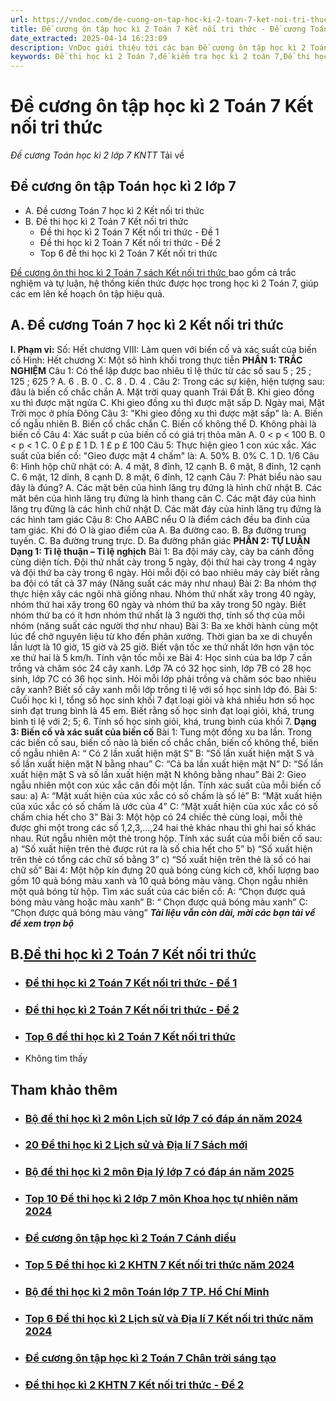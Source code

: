 ```yaml
---
url: https://vndoc.com/de-cuong-on-tap-hoc-ki-2-toan-7-ket-noi-tri-thuc-293936
title: Đề cương ôn tập học kì 2 Toán 7 Kết nối tri thức - Đề cương Toán học kì 2 lớp 7 KNTT - VnDoc.com
date_extracted: 2025-04-14 16:23:09
description: VnDoc giới thiệu tới các bạn Đề cương ôn tập học kì 2 Toán 7 KNTT. Đây là tài liệu hay cho các em học sinh lên kế hoạch ôn tập, chuẩn bị cho kì thi giữa kì 2 sắp tới.
keywords: Đề thi học kì 2 Toán 7,đề kiểm tra học kì 2 toán 7,Đề thi học kì 2 Toán 7 kết nối tri thức,đề kiểm tra học kì 2 toán 7 kết nối tri thức,Đề thi học kì 2 Toán 7 kntt,đề thi cuối kì 2 toán 7 kết nối tri thức,đề thi toán học kì 2 lớp 7,đề thi toán 7 học kì 2,đề thi cuối kì 2 toán 7,đề kiểm tra toán học kì 2 kết nối tri thức,đề cương ôn tập học kì 2 Toán 7,đề cương toán 7 học kì 2,đề cương ôn thi học kì 2 toán 7 kntt,đề cương ôn tập học kì 2 toán 7 Kết nối tri thức
---
```


# Đề cương ôn tập học kì 2 Toán 7 Kết nối tri thức
 _Đề cương Toán học kì 2 lớp 7 KNTT_
Tải về
## Đề cương ôn tập Toán học kì 2 lớp 7
  * A. Đề cương Toán 7 học kì 2 Kết nối tri thức
  * B. Đề thi học kì 2 Toán 7 Kết nối tri thức
    * Đề thi học kì 2 Toán 7 Kết nối tri thức - Đề 1
    * Đề thi học kì 2 Toán 7 Kết nối tri thức - Đề 2
    * Top 6 đề thi học kì 2 Toán 7 Kết nối tri thức

[Đề cương ôn thi học kì 2 Toán 7 sách Kết nối tri thức ](<https://vndoc.com/de-cuong-on-tap-hoc-ki-2-toan-7-ket-noi-tri-thuc-293936>) bao gồm cả trắc nghiệm và tự luận, hệ thống kiến thức được học trong học kì 2 Toán 7, giúp các em lên kế hoạch ôn tập hiệu quả.
## **A. Đề cương Toán 7 học kì 2 Kết nối tri thức**
**I. Phạm vi:**
Số: Hết chương VIII: Làm quen với biến cố và xác suất của biến cố
Hình: Hết chương X: Một sô hình khối trong thực tiễn
**PHẦN 1: TRẮC NGHIỆM**
Câu 1: Có thể lập được bao nhiêu tỉ lệ thức từ các số sau 5 ; 25 ; 125 ; 625 ?
A. 6 .
B. 0 .
C. 8 .
D. 4 .
Câu 2: Trong các sự kiện, hiện tượng sau: đâu là biến cố chắc chắn
A. Mặt trời quay quanh Trái Đất
B. Khi gieo đồng xu thì được mặt ngửa
C. Khi gieo đồng xu thì được mặt sấp
D. Ngày mai, Mặt Trời mọc ở phía Đông
Câu 3: "Khi gieo đồng xu thì được mặt sấp" là:
A. Biến cố ngẫu nhiên
B. Biến cố chắc chắn
C. Biến cố không thể
D. Không phài là biến cố
Câu 4: Xác suất p của biến cố có giá trị thỏa mãn
A. 0 < p < 100
B. 0 < p < 1
C. 0 £ p £ 1
D. 1 £ p £ 100
Câu 5: Thực hiện gieo 1 con xúc xắc. Xác suất của biến cố: "Gieo được mặt 4 chấm" là:
A. 50%
B. 0%
C. 1
D. 1/6
Câu 6: Hình hộp chữ nhật có:
A. 4 mặt, 8 đỉnh, 12 cạnh
B. 6 mặt, 8 đỉnh, 12 cạnh
C. 6 mặt, 12 dỉnh, 8 cạnh
D. 8 mặt, 6 đỉnh, 12 cạnh
Câu 7: Phát biểu nào sau đây là đúng?
A. Các mặt bên của hình lăng trụ đứng là hình chữ nhật
B. Các măt bên của hình lăng trụ đứng là hình thang cân
C. Các mặt đáy của hình lăng trụ đững là các hình chữ nhật
D. Các măt đáy của hình lăng trụ đứng là các hình tam giác
Cậu 8: Cho AABC nểu O là điểm cách đều ba đỉnh của tam giác. Khi đó O là giao điểm của
A. Ba đường cao.
B. Ba đường trung tuyến.
C. Ba đường trung trực.
D. Ba đường phân giác
**PHẦN 2: TỰ LUẬN**
**Dạng 1: Tỉ lệ thuận – Tỉ lệ nghịch**
Bài 1: Ba đội máy cày, cày ba cánh đồng cùng diện tích. Đội thứ nhất cày trong 5 ngày, đội thứ hai cày trong 4 ngày và đội thứ ba cày trong 6 ngày. Hỏi mỗi đội có bao nhiêu máy cày biết rằng ba đội có tất cả 37 máy \(Năng suất các máy như nhau\)
Bài 2: Ba nhóm thợ thực hiện xây các ngôi nhà giống nhau. Nhóm thứ nhất xây trong 40 ngày, nhóm thứ hai xây trong 60 ngày và nhóm thứ ba xây trong 50 ngày. Biết nhóm thứ ba có ít hơn nhóm thứ nhất là 3 người thợ, tính số thợ của mỗi nhóm \(năng suất các người thợ như nhau\)
Bài 3: Ba xe khởi hành cùng một lúc để chở nguyên liệu từ kho đến phân xưởng. Thời gian ba xe di chuyển lần lượt là 10 giờ, 15 giờ và 25 giờ. Biết vận tốc xe thứ nhất lớn hơn vận tóc xe thứ hai là 5 km/h. Tính vận tốc mỗi xe
Bài 4: Học sinh của ba lớp 7 cần trồng và chăm sóc 24 cây xanh. Lớp 7A có 32 học sinh, lớp 7B có 28 học sinh, lớp 7C có 36 học sinh. Hỏi mỗi lớp phải trồng và chăm sóc bao nhiêu cây xanh? Biết số cây xanh mỗi lớp trồng tỉ lệ với số học sinh lớp đó.
Bài 5: Cuối học kì I, tổng số học sinh khối 7 đạt loại giỏi và khá nhiều hơn số học sinh đạt trung bình là 45 em. Biết rằng số học sinh đạt loại giỏi, khá, trung bình tỉ lệ với 2; 5; 6. Tính số học sinh giỏi, khá, trung bình của khối 7.
**Dạng 3: Biến cố và xác suất của biến cố**
Bài 1: Tung một đồng xu ba lần. Trong các biến cố sau, biến cố nào là biến cố chắc chắn, biến cố không thể, biến cố ngẫu nhiên
A: “ Có 2 lần xuất hiện mặt S”
B: “Số lần xuất hiện mặt S và số lần xuất hiện mặt N bằng nhau”
C: “Cả ba lần xuất hiện mặt N”
D: “Số lần xuất hiện mặt S và số lần xuất hiện mặt N không bằng nhau”
Bài 2: Gieo ngẫu nhiên một con xúc xắc cân đối một lần. Tính xác suất của mỗi biến cố sau: a\)
A: “Mặt xuất hiện của xúc xắc có số chấm là số lẻ”
B: “Mặt xuất hiện của xúc xắc có số chấm là ước của 4”
C: “Mặt xuất hiện của xúc xắc có số chấm chia hết cho 3”
Bài 3: Một hộp có 24 chiếc thẻ cùng loại, mỗi thẻ được ghi một trong các số 1,2,3,...,24 hai thẻ khác nhau thì ghi hai số khác nhau. Rút ngẫu nhiên một thẻ trong hộp. Tính xác suất của mỗi biến cố sau:
a\) “Số xuất hiện trên thẻ được rút ra là số chia hết cho 5”
b\) “Số xuất hiện trên thẻ có tổng các chữ số bằng 3”
c\) “Số xuất hiện trên thẻ là số có hai chữ số”
Bài 4: Một hộp kín đựng 20 quả bóng cùng kích cỡ, khối lượng bao gồm 10 quả bóng màu xanh và 10 quả bóng màu vàng. Chọn ngẫu nhiên một quả bóng từ hộp. Tìm xác suất của các biến cố:
A: “Chọn được quả bóng màu vàng hoặc màu xanh”
B: “ Chọn được quả bóng màu xanh”
C: “Chọn được quả bóng màu vàng”
 _**Tài liệu vẫn còn dài, mời các bạn tải về để xem trọn bộ**_
## **B.[Đề thi học kì 2 Toán 7 Kết nối tri thức](<https://vndoc.com/de-thi-hoc-ki-2-lop-7-mon-toan>)**
  * ### [Đề thi học kì 2 Toán 7 Kết nối tri thức - Đề 1](<https://vndoc.com/de-thi-hoc-ki-2-toan-7-ket-noi-tri-thuc-de-1-293652>)
  * ### [Đề thi học kì 2 Toán 7 Kết nối tri thức - Đề 2](<https://vndoc.com/de-thi-hoc-ki-2-toan-7-ket-noi-tri-thuc-de-2-293653>)
  * ### [Top 6 đề thi học kì 2 Toán 7 Kết nối tri thức](<https://vndoc.com/de-thi-hoc-ki-2-toan-7-ket-noi-tri-thuc-293650>)
  * Không tìm thấy

## Tham khảo thêm
  * ### [Bộ đề thi học kì 2 môn Lịch sử lớp 7 có đáp án năm 2024](</bo-de-thi-hoc-ki-2-mon-lich-su-lop-7-124917> "Bộ đề thi học kì 2 môn Lịch sử lớp 7 có đáp án năm 2024")
  * ### [20 Đề thi học kì 2 Lịch sử và Địa lí 7 Sách mới](</bo-de-thi-hoc-ki-2-lich-su-va-dia-li-7-294702> "20 Đề thi học kì 2 Lịch sử và Địa lí 7 Sách mới ")
  * ### [Bộ đề thi học kì 2 môn Địa lý lớp 7 có đáp án năm 2025](</bo-de-thi-hoc-ki-2-mon-dia-ly-lop-7-124972> "Bộ đề thi học kì 2 môn Địa lý lớp 7 có đáp án năm 2025")
  * ### [Top 10 Đề thi học kì 2 lớp 7 môn Khoa học tự nhiên năm 2024](</de-thi-hoc-ki-2-lop-7-mon-khoa-hoc-tu-nhien-260210> "Top 10 Đề thi học kì 2 lớp 7 môn Khoa học tự nhiên năm 2024")
  * ### [Đề cương ôn tập học kì 2 Toán 7 Cánh diều](</de-cuong-on-tap-hoc-ki-2-toan-7-canh-dieu-293998> "Đề cương ôn tập học kì 2 Toán 7 Cánh diều")
  * ### [Top 5 Đề thi học kì 2 KHTN 7 Kết nối tri thức năm 2024](</de-thi-hoc-ki-2-khtn-7-ket-noi-tri-thuc-294026> "Top 5 Đề thi học kì 2 KHTN 7 Kết nối tri thức năm 2024")
  * ### [Bộ đề thi học kì 2 môn Toán lớp 7 TP. Hồ Chí Minh](</bo-de-thi-hoc-ki-2-mon-toan-lop-7-tp-ho-chi-minh-nam-2014-2015-105837> "Bộ đề thi học kì 2 môn Toán lớp 7 TP. Hồ Chí Minh")
  * ### [Top 6 Đề thi học kì 2 Lịch sử và Địa lí 7 Kết nối tri thức năm 2024](</de-thi-hoc-ki-2-lich-su-va-dia-li-7-ket-noi-tri-thuc-294679> "Top 6 Đề thi học kì 2 Lịch sử và Địa lí 7 Kết nối tri thức năm 2024")
  * ### [Đề cương ôn tập học kì 2 Toán 7 Chân trời sáng tạo](</de-cuong-on-tap-hoc-ki-2-toan-7-chan-troi-sang-tao-319361> "Đề cương ôn tập học kì 2 Toán 7 Chân trời sáng tạo")
  * ### [Đề thi học kì 2 KHTN 7 Kết nối tri thức - Đề 2](</de-thi-hoc-ki-2-khtn-7-ket-noi-tri-thuc-de-2-294021> "Đề thi học kì 2 KHTN 7 Kết nối tri thức - Đề 2")

